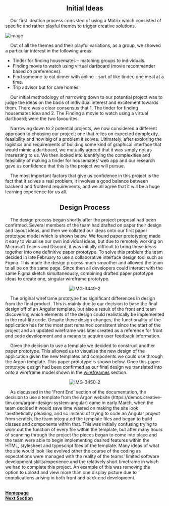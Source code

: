 
<h2 align="center"> <b> Initial Ideas </b> </h2>

<p>&nbsp;&nbsp;&nbsp;&nbsp;Our first ideation process consisted of using a Matrix which consisted of specific and rather playful themes to trigger creative solutions.</p>



![image](https://user-images.githubusercontent.com/78741241/117292329-ff1eb880-ae67-11eb-9b64-bf354455542e.png)



 
 <p>&nbsp;&nbsp;&nbsp;&nbsp;Out of all the themes and their playful variations, as a group, we showed a particular interest in the following areas:</p>

- Tinder for finding housemates – matching groups to individuals. 
- Finding movie to watch using virtual dartboard (movie recommender based on preferences).
- Find someone to eat dinner with online – sort of like tinder, one meal at a time. 
- Trip advisor but for care homes.

 

<p>&nbsp;&nbsp;&nbsp;&nbsp;Our initial methodology of narrowing down to our potential project was to judge the ideas on the basis of individual interest and excitement towards them. There was a clear consensus that 1. The tinder for finding housemates idea and 2. The Finding a movie to watch using a virtual dartboard; were the two favourites.</p>

 

<p>&nbsp;&nbsp;&nbsp;&nbsp;Narrowing down to 2 potential projects, we now considered a different approach to choosing our project; one that relies on expected complexity, feasibility and how big of a problem it solves. Ultimately, after exploring the logistics and requirements of building some kind of graphical interface that would mimic a dartboard, we mutually agreed that it was simply not as interesting to us. We then looked into identifying the complexities and feasibility of making a tinder for housemates’ web app and our research gave us confidence that this is the project we will pursue.</p>

 

<p>&nbsp;&nbsp;&nbsp;&nbsp;The most important factors that give us confidence in this project is the fact that it solves a real problem, it involves a good balance between backend and frontend requirements, and we all agree that it will be a huge learning experience for us all.</p>

<h2 align="center">Design Process</h2>

<p>&nbsp;&nbsp;&nbsp;&nbsp;The design process began shortly after the project proposal had been confirmed. Several members of the team had drafted on paper their design and layout ideas, and then we collated our ideas onto our first paper prototype model which is shown below. We found paper prototyping made it easy to visualise our own individual ideas, but due to remotely working on Microsoft Teams and Discord, it was initially difficult to bring these ideas together into one definitive paper prototype. To solve this problem the team decided in late February to use a collaborative interface design tool such as Figma. This made the design process much smoother and allowed the team to all be on the same page. Since then all developers could interact with the same Figma sketch simultaneously, combining drafted paper prototype ideas to create one, singular wireframe prototype.</p>

<p align="center"><img src="https://i.ibb.co/k1S2Jzg/IMG-3449-2.jpg" alt="IMG-3449-2" border="0"></p>

<p>&nbsp;&nbsp;&nbsp;&nbsp;The original wireframe prototype has significant differences in design from the final product. This is mainly due to our decision to base the final design off of an Angular template, but also a result of the front end team discovering which elements of the design could realistically be implemented in the real-life code. Despite these design changes, the functionality of the application has for the most part remained consistent since the start of the project and an updated wireframe was later created as a reference for front end code development and a means to acquire user feedback information.</p>

<p>&nbsp;&nbsp;&nbsp;&nbsp;Given the decision to use a template we decided to construct another paper prototype. This allowed us to visualise the new design of the application given the new templates and components we could use through the Argon template. This paper prototype is shown below. Once this paper prototype design had been confirmed as our final design we translated into onto a wireframe model shown in the <a href="https://github.com/JaiRanchod/Desk-10-Software-Engineering-Group-Project/blob/release/Documentation/Wireframes%20and%20Interaction%20Flow%20Diagrams.md">wirefreames</a> section.</p>

<p align="center"><img src="https://i.ibb.co/1QhSZg3/IMG-3450-2.jpg" alt="IMG-3450-2" border="0"></p>

<p>&nbsp;&nbsp;&nbsp;&nbsp;As discussed in the 'Front End' section of the documentation, the decision to use a template from the Argon website (https://demos.creative-tim.com/argon-design-system-angular) came in early March, when the team decided it would save time wasted on making the site look 'aesthetically pleasing, and so instead of trying to code an Angular project from scratch, the team integrated the template files and began to build classes and components within that. This was initially confusing trying to work out the function of every file within the template, but after many hours of scanning through the project the pieces began to come into place and the team were able to begin implementing desired features within the HTML, stylesheet and typescript files of the template. Many ideas of what the site would look like evolved other the course of the coding as expectations were managed with the reality of the teams' limited software development skills/experience and the relatively short timeframe in which we had to complete this project. An example of this was removing the option to upload and view more than one display picture due to complications arising in both front and back end development.</p>

<br>
<a href="https://github.com/JaiRanchod/Desk-10-Software-Engineering-Group-Project/tree/release">
<b>Homepage</b></a>
<br>
<a href="https://github.com/JaiRanchod/Desk-10-Software-Engineering-Group-Project/blob/release/Documentation/Identification%20of%20Interacting%20Users%20and%20Broader%20Stakeholders.md">
<b>Next Section</b></a>
